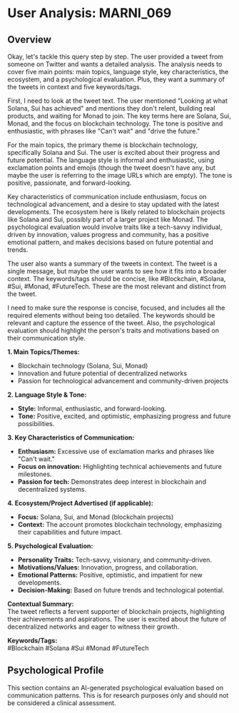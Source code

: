 # User Analysis: MARNI_069

## Overview

<think>
Okay, let's tackle this query step by step. The user provided a tweet from someone on Twitter and wants a detailed analysis. The analysis needs to cover five main points: main topics, language style, key characteristics, the ecosystem, and a psychological evaluation. Plus, they want a summary of the tweets in context and five keywords/tags.

First, I need to look at the tweet text. The user mentioned "Looking at what Solana, Sui has achieved" and mentions they don't relent, building real products, and waiting for Monad to join. The key terms here are Solana, Sui, Monad, and the focus on blockchain technology. The tone is positive and enthusiastic, with phrases like "Can't wait" and "drive the future."

For the main topics, the primary theme is blockchain technology, specifically Solana and Sui. The user is excited about their progress and future potential. The language style is informal and enthusiastic, using exclamation points and emojis (though the tweet doesn't have any, but maybe the user is referring to the image URLs which are empty). The tone is positive, passionate, and forward-looking.

Key characteristics of communication include enthusiasm, focus on technological advancement, and a desire to stay updated with the latest developments. The ecosystem here is likely related to blockchain projects like Solana and Sui, possibly part of a larger project like Monad. The psychological evaluation would involve traits like a tech-savvy individual, driven by innovation, values progress and community, has a positive emotional pattern, and makes decisions based on future potential and trends.

The user also wants a summary of the tweets in context. The tweet is a single message, but maybe the user wants to see how it fits into a broader context. The keywords/tags should be concise, like #Blockchain, #Solana, #Sui, #Monad, #FutureTech. These are the most relevant and distinct from the tweet.

I need to make sure the response is concise, focused, and includes all the required elements without being too detailed. The keywords should be relevant and capture the essence of the tweet. Also, the psychological evaluation should highlight the person's traits and motivations based on their communication style.
</think>

**1. Main Topics/Themes:**  
- Blockchain technology (Solana, Sui, Monad)  
- Innovation and future potential of decentralized networks  
- Passion for technological advancement and community-driven projects  

**2. Language Style & Tone:**  
- **Style:** Informal, enthusiastic, and forward-looking.  
- **Tone:** Positive, excited, and optimistic, emphasizing progress and future possibilities.  

**3. Key Characteristics of Communication:**  
- **Enthusiasm:** Excessive use of exclamation marks and phrases like "Can't wait."  
- **Focus on innovation:** Highlighting technical achievements and future milestones.  
- **Passion for tech:** Demonstrates deep interest in blockchain and decentralized systems.  

**4. Ecosystem/Project Advertised (if applicable):**  
- **Focus:** Solana, Sui, and Monad (blockchain projects)  
- **Context:** The account promotes blockchain technology, emphasizing their capabilities and future impact.  

**5. Psychological Evaluation:**  
- **Personality Traits:** Tech-savvy, visionary, and community-driven.  
- **Motivations/Values:** Innovation, progress, and collaboration.  
- **Emotional Patterns:** Positive, optimistic, and impatient for new developments.  
- **Decision-Making:** Based on future trends and technological potential.  

**Contextual Summary:**  
The tweet reflects a fervent supporter of blockchain projects, highlighting their achievements and aspirations. The user is excited about the future of decentralized networks and eager to witness their growth.  

**Keywords/Tags:**  
#Blockchain #Solana #Sui #Monad #FutureTech

## Psychological Profile

This section contains an AI-generated psychological evaluation based on communication patterns. This is for research purposes only and should not be considered a clinical assessment.